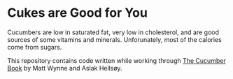 Cukes are Good for You
======================

Cucumbers are low in saturated fat, very low in cholesterol, and are good sources of some vitamins and minerals. Unforunately, most of the calories come from sugars.

This repository contains code written while working through [The Cucumber Book](http://pragprog.com/book/hwcuc/the-cucumber-book "The Cucumber Book") by Matt Wynne and Aslak Hellsøy.
